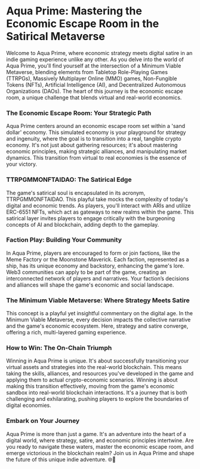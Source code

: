 # **Aqua Prime: Mastering the Economic Escape Room in the Satirical Metaverse**

Welcome to Aqua Prime, where economic strategy meets digital satire in an indie gaming experience unlike any other. As you delve into the world of Aqua Prime, you'll find yourself at the intersection of a Minimum Viable Metaverse, blending elements from Tabletop Role-Playing Games (TTRPGs), Massively Multiplayer Online (MMO) games, Non-Fungible Tokens (NFTs), Artificial Intelligence (AI), and Decentralized Autonomous Organizations (DAOs). The heart of this journey is the economic escape room, a unique challenge that blends virtual and real-world economics.

### **The Economic Escape Room: Your Strategic Path**

Aqua Prime centers around an economic escape room set within a 'sand dollar' economy. This simulated economy is your playground for strategy and ingenuity, where the goal is to transition into a real, tangible crypto economy. It's not just about gathering resources; it's about mastering economic principles, making strategic alliances, and manipulating market dynamics. This transition from virtual to real economies is the essence of your victory.

### **TTRPGMMONFTAIDAO: The Satirical Edge**

The game's satirical soul is encapsulated in its acronym, TTRPGMMONFTAIDAO. This playful take mocks the complexity of today's digital and economic trends. As players, you'll interact with ARIs and utilize ERC-6551 NFTs, which act as gateways to new realms within the game. This satirical layer invites players to engage critically with the burgeoning concepts of AI and blockchain, adding depth to the gameplay.

### **Faction Play: Building Your Community**

In Aqua Prime, players are encouraged to form or join factions, like the Meme Factory or the Moonstone Maverick. Each faction, represented as a ship, has its unique economy and backstory, enhancing the game's lore. Web3 communities can apply to be part of the game, creating an interconnected network of players and narratives. Your faction’s decisions and alliances will shape the game's economic and social landscape.

### **The Minimum Viable Metaverse: Where Strategy Meets Satire**

This concept is a playful yet insightful commentary on the digital age. In the Minimum Viable Metaverse, every decision impacts the collective narrative and the game's economic ecosystem. Here, strategy and satire converge, offering a rich, multi-layered gaming experience.

### **How to Win: The On-Chain Triumph**

Winning in Aqua Prime is unique. It's about successfully transitioning your virtual assets and strategies into the real-world blockchain. This means taking the skills, alliances, and resources you've developed in the game and applying them to actual crypto-economic scenarios. Winning is about making this transition effectively, moving from the game's economic sandbox into real-world blockchain interactions. It's a journey that is both challenging and exhilarating, pushing players to explore the boundaries of digital economies.

### **Embark on Your Journey**

Aqua Prime is more than just a game. It's an adventure into the heart of a digital world, where strategy, satire, and economic principles intertwine. Are you ready to navigate these waters, master the economic escape room, and emerge victorious in the blockchain realm? Join us in Aqua Prime and shape the future of this unique indie adventure. 🌐🎲